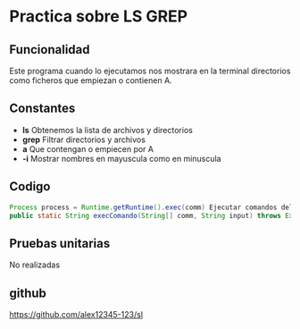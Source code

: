 # Practica sobre LS GREP

## Funcionalidad

Este programa cuando lo ejecutamos nos mostrara en la terminal directorios como ficheros que empiezan o contienen A.

## Constantes

- **ls** Obtenemos la lista de archivos y directorios
- **grep** Filtrar directorios y archivos
- **a** Que contengan o empiecen por A
- **-i**  Mostrar nombres en mayuscula como en minuscula

## Codigo
```java 
Process process = Runtime.getRuntime().exec(comm) Ejecutar comandos del sistema
public static String execComando(String[] comm, String input) throws Exception Crear un metodo Java
```

## Pruebas unitarias
No realizadas

## github
https://github.com/alex12345-123/sl
